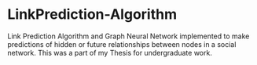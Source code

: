 # LinkPrediction-Algorithm
Link Prediction Algorithm and Graph Neural Network implemented to make predictions of hidden or future relationships between nodes in a social network. This was a part of my Thesis for undergraduate work. 
